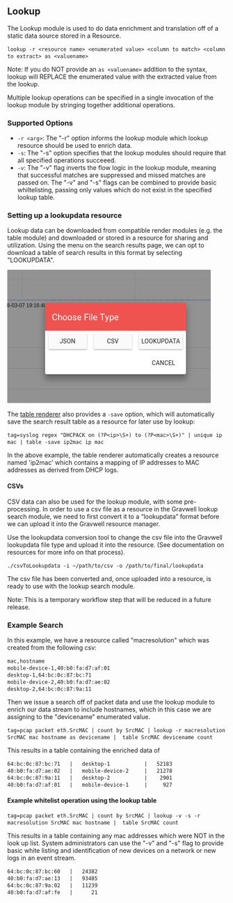 ## Lookup

The Lookup module is used to do data enrichment and translation off of a static data source stored in a Resource.

```
lookup -r <resource name> <enumerated value> <column to match> <column to extract> as <valuename>
```

Note: If you do NOT provide an ```as <valuename>``` addition to the syntax, lookup will REPLACE the enumerated value with the extracted value from the lookup.

Multiple lookup operations can be specified in a single invocation of the lookup module by stringing together additional operations.

### Supported Options
* `-r <arg>`: The "-r" option informs the lookup module which lookup resource should be used to enrich data.
* `-s`: The "-s" option specifies that the lookup modules should require that all specified operations succeeed.
* `-v`: The "-v" flag inverts the flow logic in the lookup module, meaning that successful matches are suppressed and missed matches are passed on.  The "-v" and "-s" flags can be combined to provide basic whiltelisting, passing only values which do not exist in the specified lookup table.

### Setting up a lookupdata resource

Lookup data can be downloaded from compatible render modules (e.g. the table module) and downloaded or stored in a resource for sharing and utilization. Using the menu on the search results page, we can opt to download a table of search results in this format by selecting "LOOKUPDATA".

![Lookup Download](lookup-download.png)

The [table renderer](#!search/table/table.md) also provides a `-save` option, which will automatically save the search result table as a resource for later use by lookup:

```
tag=syslog regex "DHCPACK on (?P<ip>\S+) to (?P<mac>\S+)" | unique ip mac | table -save ip2mac ip mac
```

In the above example, the table renderer automatically creates a resource named 'ip2mac' which contains a mapping of IP addresses to MAC addresses as derived from DHCP logs.

#### CSVs

CSV data can also be used for the lookup module, with some pre-processing. In order to use a csv file as a resource in the Gravwell lookup search module, we need to first convert it to a “lookupdata” format before we can upload it into the Gravwell resource manager.

Use the lookupdata conversion tool to change the csv file into the Gravwell lookupdata file type and upload it into the resource. (See documentation on resources for more info on that process).

```
./csvToLookupdata -i ~/path/to/csv -o /path/to/final/lookupdata
```

The csv file has been converted and, once uploaded into a resource, is ready to use with the lookup search module.

Note: This is a temporary workflow step that will be reduced in a future release.

### Example Search

In this example, we have a resource called "macresolution" which was created from the following csv:
```
mac,hostname
mobile-device-1,40:b0:fa:d7:af:01
desktop-1,64:bc:0c:87:bc:71
mobile-device-2,40:b0:fa:d7:ae:02
desktop-2,64:bc:0c:87:9a:11
```

Then we issue a search off of packet data and use the lookup module to enrich our data stream to include hostnames, which in this case we are assigning to the "devicename" enumerated value.

```
tag=pcap packet eth.SrcMAC | count by SrcMAC | lookup -r macresolution SrcMAC mac hostname as devicename |  table SrcMAC devicename count
```

This results in a table containing the enriched data of
```
64:bc:0c:87:bc:71	|	desktop-1       	|	52183
40:b0:fa:d7:ae:02	|	mobile-device-2 	|	21278
64:bc:0c:87:9a:11	|	desktop-2       	|	 2901
40:b0:fa:d7:af:01	|	mobile-device-1 	|	  927
```

#### Example whitelist operation using the lookup table
```
tag=pcap packet eth.SrcMAC | count by SrcMAC | lookup -v -s -r macresolution SrcMAC mac hostname |  table SrcMAC count
```

This results in a table containing any mac addresses which were NOT in the look up list.  System administrators can use the "-v" and "-s" flag to provide basic white listing and identification of new devices on a network or new logs in an event stream.
```
64:bc:0c:87:bc:60	|	24382
40:b0:fa:d7:ae:13	|	93485
64:bc:0c:87:9a:02	|	11239
40:b0:fa:d7:af:fe	|	   21
```
